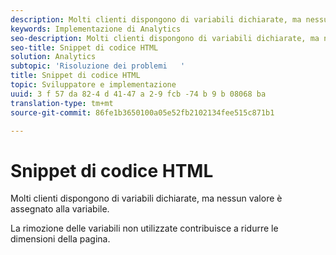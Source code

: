 ```yaml
---
description: Molti clienti dispongono di variabili dichiarate, ma nessun valore è assegnato alla variabile.
keywords: Implementazione di Analytics
seo-description: Molti clienti dispongono di variabili dichiarate, ma nessun valore è assegnato alla variabile.
seo-title: Snippet di codice HTML
solution: Analytics
subtopic: 'Risoluzione dei problemi   '
title: Snippet di codice HTML
topic: Sviluppatore e implementazione
uuid: 3 f 57 da 82-4 d 41-47 a 2-9 fcb -74 b 9 b 08068 ba
translation-type: tm+mt
source-git-commit: 86fe1b3650100a05e52fb2102134fee515c871b1

---
```



# Snippet di codice HTML

Molti clienti dispongono di variabili dichiarate, ma nessun valore è assegnato alla variabile.

La rimozione delle variabili non utilizzate contribuisce a ridurre le dimensioni della pagina.
